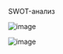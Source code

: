 SWOT-анализ

![image](https://github.com/Irina-Smol/Organization_architecture/assets/112115002/5a2a70fe-03e7-4b9b-a656-bb9b217c1c60)

![image](https://github.com/Irina-Smol/Organization_architecture/assets/112115002/87a68f39-0fb0-4c17-a141-600d7118f5d3)

